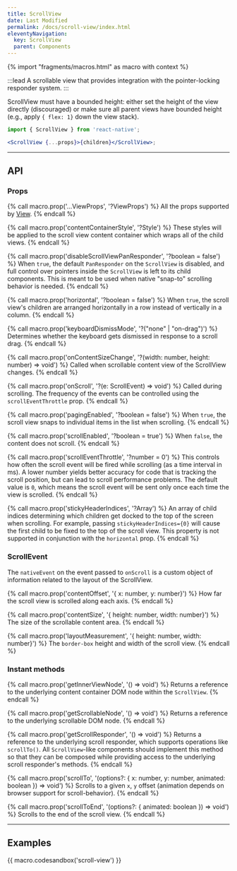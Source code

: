 ```yaml
---
title: ScrollView
date: Last Modified
permalink: /docs/scroll-view/index.html
eleventyNavigation:
  key: ScrollView
  parent: Components
---
```


{% import "fragments/macros.html" as macro with context %}

:::lead
A scrollable view that provides integration with the pointer-locking responder system.
:::

ScrollView must have a bounded height: either set the height of the view directly (discouraged) or make sure all parent views have bounded height (e.g., apply `{ flex: 1}` down the view stack).

```jsx
import { ScrollView } from 'react-native';

<ScrollView {...props}>{children}</ScrollView>;
```

---

## API

### Props

{% call macro.prop('...ViewProps', '?ViewProps') %}
All the props supported by [View](/docs/view).
{% endcall %}

{% call macro.prop('contentContainerStyle', '?Style') %}
These styles will be applied to the scroll view content container which wraps all of the child views.
{% endcall %}


{% call macro.prop('disableScrollViewPanResponder', '?boolean = false') %}
When `true`, the default `PanResponder` on the `ScrollView` is disabled, and full control over pointers inside the `ScrollView` is left to its child components. This is meant to be used when native "snap-to" scrolling behavior is needed.
{% endcall %}

{% call macro.prop('horizontal', '?boolean = false') %}
When `true`, the scroll view's children are arranged horizontally in a row instead of vertically in a column.
{% endcall %}

{% call macro.prop('keyboardDismissMode', '?("none" | "on-drag")') %}
Determines whether the keyboard gets dismissed in response to a scroll drag.
{% endcall %}

{% call macro.prop('onContentSizeChange', '?(width: number, height: number) => void') %}
Called when scrollable content view of the ScrollView changes.
{% endcall %}

{% call macro.prop('onScroll', '?(e: ScrollEvent) => void') %}
Called during scrolling. The frequency of the events can be controlled using the `scrollEventThrottle` prop.
{% endcall %}

{% call macro.prop('pagingEnabled', '?boolean = false') %}
When `true`, the scroll view snaps to individual items in the list when scrolling.
{% endcall %}

{% call macro.prop('scrollEnabled', '?boolean = true') %}
When `false`, the content does not scroll.
{% endcall %}

{% call macro.prop('scrollEventThrottle', '?number = 0') %}
This controls how often the scroll event will be fired while scrolling (as a time interval in ms). A lower number yields better accuracy for code that is tracking the scroll position, but can lead to scroll performance problems. The default value is `0`, which means the scroll event will be sent only once each time the view is scrolled.
{% endcall %}

{% call macro.prop('stickyHeaderIndices', '?Array<number>') %}
An array of child indices determining which children get docked to the top of the screen when scrolling. For example, passing `stickyHeaderIndices={0}` will cause the first child to be fixed to the top of the scroll view. This property is not supported in conjunction with the `horizontal` prop.
{% endcall %}

### ScrollEvent

The `nativeEvent` on the event passed to `onScroll` is a custom object of information related to the layout of the ScrollView.

{% call macro.prop('contentOffset', '{ x: number, y: number}') %}
How far the scroll view is scrolled along each axis.
{% endcall %}

{% call macro.prop('contentSize', '{ height: number, width: number}') %}
The size of the scrollable content area.
{% endcall %}

{% call macro.prop('layoutMeasurement', '{ height: number, width: number}') %}
The `border-box` height and width of the scroll view.
{% endcall %}

### Instant methods

{% call macro.prop('getInnerViewNode', '() => void') %}
Returns a reference to the underlying content container DOM node within the `ScrollView`.
{% endcall %}

{% call macro.prop('getScrollableNode', '() => void') %}
Returns a reference to the underlying scrollable DOM node.
{% endcall %}

{% call macro.prop('getScrollResponder', '() => void') %}
Returns a reference to the underlying scroll responder, which supports operations like `scrollTo()`. All `ScrollView`-like components should implement this method so that they can be composed while providing access to the underlying scroll responder's methods.
{% endcall %}

{% call macro.prop('scrollTo', '(options?: { x: number, y: number, animated: boolean }) => void') %}
Scrolls to a given `x`, `y` offset (animation depends on browser support for scroll-behavior).
{% endcall %}

{% call macro.prop('scrollToEnd', '(options?: { animated: boolean }) => void') %}
Scrolls to the end of the scroll view.
{% endcall %}

---

## Examples

{{ macro.codesandbox('scroll-view') }}

